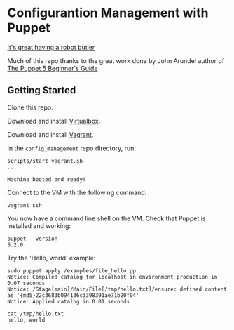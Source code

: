 # Configurantion Management with Puppet

[It's great having a robot butler](http://bitfieldconsulting.com/files/1240_03_01_small.png)

Much of this repo  thanks to the great work done by John Arundel author of [The Puppet 5 Beginner's Guide](http://bitfieldconsulting.com/pbg3)

## Getting Started

Clone this repo.

Download and install [Virtualbox](https://www.virtualbox.org/).

Download and install [Vagrant](https://www.vagrantup.com/downloads.html).

In the `config_management` repo directory, run:

    scripts/start_vagrant.sh
    ...

    Machine booted and ready!

Connect to the VM with the following command:

    vagrant ssh

You now have a command line shell on the VM. Check that Puppet is installed and working:

    puppet --version
    5.2.0

Try the 'Hello, world' example:

    sudo puppet apply /examples/file_hello.pp
    Notice: Compiled catalog for localhost in environment production in 0.07 seconds
    Notice: /Stage[main]/Main/File[/tmp/hello.txt]/ensure: defined content as '{md5}22c3683b094136c3398391ae71b20f04'
    Notice: Applied catalog in 0.01 seconds

    cat /tmp/hello.txt
    hello, world

